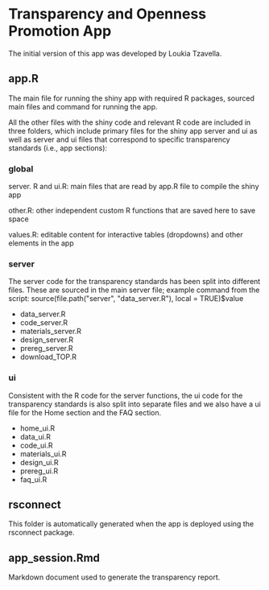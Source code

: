 # Transparency and Openness Promotion App

The initial version of this app was developed by Loukia Tzavella.

## app.R

The main file for running the shiny app with required R packages, sourced main files and command for running the app.

All the other files with the shiny code and relevant R code are included in three folders, which include primary files for the shiny app server and ui as well as server and ui files that correspond to specific transparency standards (i.e., app sections):

### global 

server. R and ui.R: main files that are read by app.R file to compile the shiny app

other.R: other independent custom R functions that are saved here to save space 

values.R: editable content for interactive tables (dropdowns) and other elements in the app

### server 

The server code for the transparency standards has been split into different files. These are sourced in the 
main server file; example command from the script: source(file.path("server", "data_server.R"), local = TRUE)$value

- data_server.R
- code_server.R
- materials_server.R
- design_server.R
- prereg_server.R
- download_TOP.R

### ui

Consistent with the R code for the server functions, the ui code for the transparency standards is also split 
into separate files and we also have a ui file for the Home section and the FAQ section.

- home_ui.R
- data_ui.R
- code_ui.R
- materials_ui.R
- design_ui.R
- prereg_ui.R
- faq_ui.R

## rsconnect

This folder is automatically generated when the app is deployed using the rsconnect package.

## app_session.Rmd

Markdown document used to generate the transparency report.
